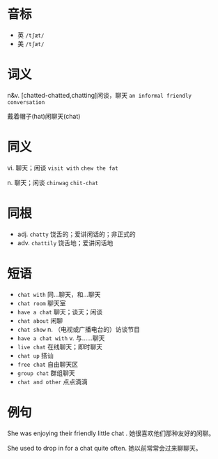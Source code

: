 # 音标

- 英 `/tʃæt/`
- 美 `/tʃæt/`

# 词义

n&v. [chatted-chatted,chatting]闲谈，聊天
`an informal friendly conversation`



戴着帽子(hat)闲聊天(chat)

# 同义

vi. 聊天；闲谈
`visit with` `chew the fat`

n. 聊天；闲谈
`chinwag` `chit-chat`

# 同根

- adj. `chatty` 饶舌的；爱讲闲话的；非正式的
- adv. `chattily` 饶舌地；爱讲闲话地

# 短语

- `chat with` 同…聊天，和…聊天
- `chat room` 聊天室
- `have a chat` 聊天；谈天；闲谈
- `chat about` 闲聊
- `chat show` n. （电视或广播电台的）访谈节目
- `have a chat with` v. 与……聊天
- `live chat` 在线聊天；即时聊天
- `chat up` 搭讪
- `free chat` 自由聊天区
- `group chat` 群组聊天
- `chat and other` 点点滴滴

# 例句

She was enjoying their friendly little chat .
她很喜欢他们那种友好的闲聊。

She used to drop in for a chat quite often.
她以前常常会过来聊聊天。


